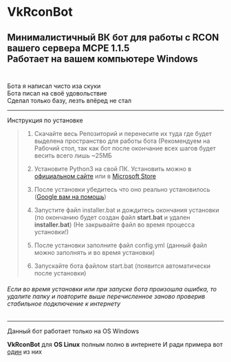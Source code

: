 # VkRconBot
Минималистичный ВК бот для работы с RCON вашего сервера MCPE 1.1.5<br>
Работает на вашем компьютере Windows
<br>
<br>
--------------
Бота я написал чисто иза скуки<br>
Бота писал на своё удовольствие<br>
Сделал только базу, лезть впёред не стал<br>
___

Инструкция по установке

> 1. Скачайте весь Репозиторий и перенесите их туда где будет выделена пространство для работы бота (Рекомендуем на Рабочий стол, так как бот после окончание всех шагов будет весить всего лишь ~25МБ
> 
> 2. Установите Python3 на свой ПК. Установить можно в [официальном сайте](https://www.python.org/downloads/) или в [Microsoft Store](https://apps.microsoft.com/store/detail/python-310/9PJPW5LDXLZ5)
> 
> 3. После установки убедитесь что оно реально установилось ([Google вам на помощь](https://www.google.com/search?q=%D0%BA%D0%B0%D0%BA+%D0%BF%D1%80%D0%BE%D0%B2%D0%B5%D1%80%D0%B8%D1%82%D1%8C+%D1%83%D1%81%D1%82%D0%B0%D0%BD%D0%BE%D0%B2%D0%BB%D0%B5%D0%BD+%D0%BB%D0%B8+python+%D0%BD%D0%B0+windows))
> 
> 4. Запустите файл installer.bat и дождитесь окончания установки (по окончанию будет создан файл **start.bat** и удален **installer.bat**) (Не закрывайте файл во время процесса установки!)
> 
> 5. После установки заполните файл config.yml (данный файл можно заполнять и во время установки)
> 
> 6. Запускайте бота файлом start.bat (появится автоматически после установки)

###### Если во время установки или при запуске бота произошла ошибка, то удалите папку и повторите выше перечисленное заново проверив стабильное подключение к интернету ######
___

Данный бот работает только на OS Windows

**VkRconBot** для **OS Linux** полным полно в интернете
И ради примера вот [один](https://github.com/NeMasston/MCRcon) из них
